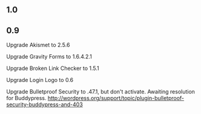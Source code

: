 ## 1.0

## 0.9

Upgrade Akismet to 2.5.6

Upgrade Gravity Forms to 1.6.4.2.1

Upgrade Broken Link Checker to 1.5.1

Upgrade Login Logo to 0.6

Upgrade Bulletproof Security to .47.1, but don't activate. Awaiting resolution for Buddypress. http://wordpress.org/support/topic/plugin-bulletproof-security-buddypress-and-403
